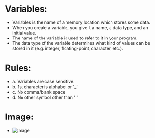 # Variables:
-  Variables is the name of a memory location which stores some data.
-  When you create a variable, you give it a name, a data type, and an initial value.
-  The name of the variable is used to refer to it in your program. 
-  The data type of the variable determines what kind of values can be stored in it (e.g. integer, floating-point, character, etc.).


# Rules:
-  a. Variables are case sensitive.
-  b. 1st character is alphabet or '_'
-  c. No comma/blank space
-  d. No other symbol other than '_'


# Image:
-  ![image](https://user-images.githubusercontent.com/117765637/231188650-a0a3a0e7-93e1-4150-9b91-af6a90c7d0ed.png)
